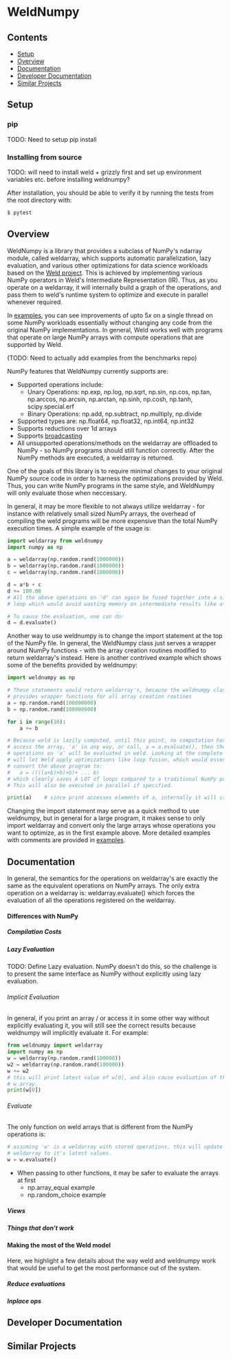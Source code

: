 # WeldNumpy

## Contents

  * [Setup](#setup)
  * [Overview](#overview)
  * [Documentation](#documentation)
  * [Developer Documentation](#developer-documentation)
  * [Similar Projects](#similar-projects)

## Setup

### pip
TODO: Need to setup pip install 

### Installing from source
TODO: will need to install weld + grizzly first and set up environment
variables etc. before installing weldnumpy?

After installation, you should be able to verify it by running the tests from
the root directory with:

```bash
$ pytest 
```

## Overview

WeldNumpy is a library that provides a subclass of NumPy's ndarray module,
called weldarray, which 
supports automatic parallelization, lazy evaluation, and various other
optimizations for data science workloads based on the [Weld project](weld.rs).
This is achieved by implementing various NumPy operators in Weld's Intermediate
Representation (IR). Thus, as you operate on a weldarray, it will internally
build a graph of the operations, and pass them to weld's runtime system to
optimize and execute in parallel whenever required. 

In [examples](examples), you can see improvements of upto $5x$ on a single
thread on some NumPy workloads essentially without changing any code from the
original NumPy implementations. In general, Weld works well with programs that
operate on large NumPy arrays with compute operations that are supported by
Weld. 

(TODO: Need to actually add examples from the benchmarks repo)

NumPy features that WeldNumpy currently supports are:
* Supported operations include:
    * Unary Operations: np.exp, np.log, np.sqrt, np.sin, np.cos, np.tan,
    np.arccos, np.arcsin, np.arctan, np.sinh, np.cosh, np.tanh, scipy.special.erf
    * Binary Operations: np.add, np.subtract, np.multiply, np.divide
* Supported types are: np.float64, np.float32, np.int64, np.int32
* Supports reductions over 1d arrays
* Supports [broadcasting](https://docs.scipy.org/doc/numpy/user/basics.broadcasting.html)
* All unsupported operations/methods on the weldarray are offloaded to NumPy -
so NumPy programs should still function correctly. After the NumPy methods
are executed, a weldarray is returned.

One of the goals of this library is to require minimal
changes to your original NumPy source code in order to harness the
optimizations provided by Weld. Thus, you can write NumPy programs in the same
style, and WeldNumpy will only evaluate those when neccessary.

In general, it may be more flexible to not always utilize weldarray - for
instance with relatively small sized NumPy arrays, the overhead of compiling
the weld programs will be more expensive than the total NumPy execution times.
A simple example of the usage is:

```python
import weldarray from weldnumpy
import numpy as np

a = weldarray(np.random.rand(1000000))
b = weldarray(np.random.rand(1000000))
c = weldarray(np.random.rand(1000000))

d = a*b + c
d += 100.00
# All the above operations on 'd' can again be fused together into a single
# loop which would avoid wasting memory on intermediate results like a*b etc.

# To cause the evaluation, one can do:
d = d.evaluate()

```

Another  way to use weldnumpy is to change the import statement at the top of
the NumPy file. In general, the WeldNumpy class just serves a wrapper around
NumPy functions - with the array creation routines modified to return
weldarray's instead. Here is another contrived example which shows some of the
benefits provided by weldnumpy:

```python
import weldnumpy as np

# These statements would return weldarray's, because the weldnumpy class
# provides wrapper functions for all array creation routines
a = np.random.rand(100000000)
b = np.random.rand(100000000)

for i in range(10):
    a += b

# Because weld is lazily computed, until this point, no computation has actually occurred. Now, if you choose to
# access the array, 'a' in any way, or call, a = a.evaluate(), then the stored
# operations on 'a' will be evaluated in weld. Looking at the complete program
# will let Weld apply optimizations like loop fusion, which would essentially
# convert the above program to:
#   a = ((((a+b)+b)+b)+ ... b)
# which clearly saves A LOT of loops compared to a traditional NumPy program.
# This will also be executed in parallel if specified.

print(a)    # since print accesses elements of a, internally it will call a.evalaute()

```

Changing the import statement may serve as a quick method to use weldnumpy, but
in general for a large program, it makes sense to only import weldarray and
convert only the large arrays whose operations you want to optimize, as in the
first example above. More detailed examples with comments are provided in
[examples](/examples).

## Documentation

In general, the semantics for the operations on weldarray's are exactly the
same as the equivalent operations on NumPy arrays. The only extra operation on
a weldarray is: weldarray.evaluate() which forces the evaluation of all the
operations registered on the weldarray.

#### Differences with NumPy

##### Compilation Costs 

##### Lazy Evaluation

TODO: Define Lazy evaluation. NumPy doesn't do this, so the challenge is to
present the same interface as NumPy without explicitly using lazy evaluation.

###### Implicit Evaluation

In general, if you print an array / or access it in some other way without
explicitly evaluating it, you will still see the correct results because
weldnumpy will implicitly evaluate it. For example:

```python
from weldnumpy import weldarray
import numpy as np
w = weldarray(np.random.rand(100000))
w2 = weldarray(np.random.rand(100000))
w += w2
# this will print latest value of w[0], and also cause evaluation of the whole
# w array.
print(w[0])
```

###### Evaluate

The only function on weld arrays that is different from the NumPy operations
is:

```python
# assuming 'w' is a weldarray with stored operations, this will update the
# weldarray to it's latest values.
w = w.evaluate()
```

* When passing to other functions, it may be safer to evaluate the arrays at
first
    * np.array_equal example
    * np.random_choice example

##### Views

##### Things that don't work

#### Making the most of the Weld model

Here, we highlight a few details about the way weld and weldnumpy work that
would be useful to get the most performance out of the system.

##### Reduce evaluations

##### Inplace ops

## Developer Documentation

## Similar Projects
